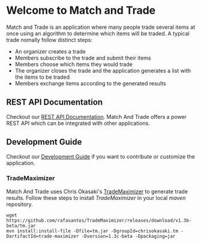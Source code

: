 Welcome to Match and Trade
==========================

Match and Trade is an application where many people trade several items at once using an algorithm to determine which items will be traded. A typical trade nomally follow distinct steps:

* An organizer creates a trade
* Members subscribe to the trade and submit their items
* Members choose which items they would trade
* The organizer closes the trade and the application generates a list with the items to be traded
* Members exchange items according to the generated results

REST API Documentation
---------------------
Checkout our [REST API Documentation](https://rafasantos.github.io/matchandtrade-doc/). Match And Trade offers a power REST API which can be integrated with other applications.

Development Guide
-----------------
Checkout our [Development Guide](https://rafasantos.github.io/matchandtrade-doc/development-guide.html) if you want to contribute or customize the application.


### TradeMaximizer
Match And Trade uses Chris Okasaki's [TradeMaximizer](https://github.com/chrisokasaki/TradeMaximizer) to generate trade results. Follow these steps to install _TradeMaximizer_ in your local _maven_ repository.

```
wget https://github.com/rafasantos/TradeMaximizer/releases/download/v1.3b-beta/tm.jar
mvn install:install-file -Dfile=tm.jar -DgroupId=chrisokasaki.tm -DartifactId=trade-maximizer -Dversion=1.3c-beta -Dpackaging=jar
```

